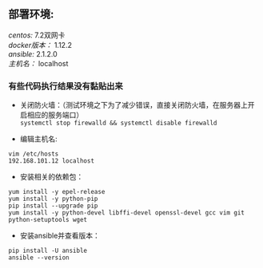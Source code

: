 ## 部署环境:  
_centos:_ 7.2双网卡  
_docker版本：_ 1.12.2  
_ansible:_ 2.1.2.0   
_主机名：_ localhost

### 有些代码执行结果没有黏贴出来

* 关闭防火墙：（测试环境之下为了减少错误，直接关闭防火墙，在服务器上开启相应的服务端口）   
``systemctl stop firewalld && systemctl disable firewalld``

* 编辑主机名:  
``` 
vim /etc/hosts  
192.168.101.12 localhost  
```

* 安装相关的依赖包：<br>
``` 
yum install -y epel-release 
yum install -y python-pip 
pip install --upgrade pip 
yum install -y python-devel libffi-devel openssl-devel gcc vim git python-setuptools wget 

```

* 安装ansible并查看版本： <br>
```  
pip install -U ansible     
ansible --version   
```   


